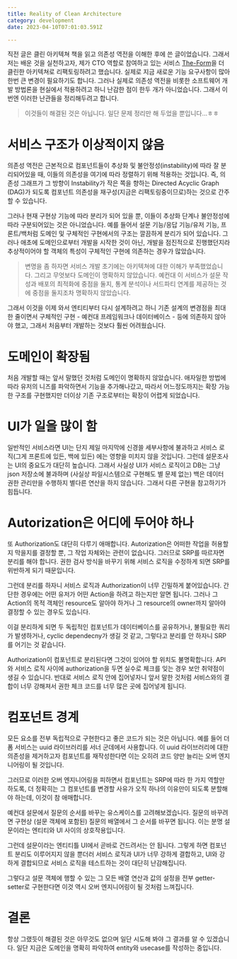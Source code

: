 ```yaml
---
title: Reality of Clean Architecture
category: development
date: 2023-04-10T07:01:03.591Z

---
```


직전 글은 클린 아키텍쳐 책을 읽고 의존성 역전을 이해한 후에 쓴 글이었습니다. 그래서 저는 배운 것을 실천하고자, 제가 CTO 역할로 참여하고 있는 서비스 [The-Form](https://the-form.io)을 더 클린한 아키텍쳐로 리팩토링하려고 했습니다. 실제로 지금 새로운 기능 요구사항이 많아 한번 큰 변경이 필요하기도 합니다. 그러나 실제로 의존성 역전을 비롯한 소프트웨어 개발 방법론을 현실에서 적용하려고 하니 난감한 점이 한두 개가 아니었습니다. 그래서 이번엔 이러한 난관들을 정리해두려고 합니다.

> 이것들이 해결된 것은 아닙니다. 일단 문제 정리만 해 두었을 뿐입니다...ㅎㅎ

# 서비스 구조가 이상적이지 않음

의존성 역전은 근본적으로 컴포넌트들이 추상화 및 불안정성(instability)에 따라 잘 분리되어있을 때, 이들의 의존성을 여기에 따라 정렬하기 위해 적용하는 것입니다. 즉, 의존성 그래프가 그 방향이 Instability가 작은 쪽을 향하는 Directed Acyclic Graph (DAG)가 되도록 컴포넌트 의존성을 재구성(지금은 리팩토링중이므로)하는 것으로 간주할 수 있습니다.

그러나 현재 구현상 기능에 따라 분리가 되어 있을 뿐, 이들이 추상화 단계나 불안정성에 따라 구분되어있는 것은 아니었습니다. 예를 들어서 설문 기능/응답 기능/유저 기능, 프론트/백처럼 도메인 및 구체적인 구현에서의 구조는 깔끔하게 분리가 되어 있습니다. 그러나 애초에 도메인으로부터 개발을 시작한 것이 아닌, 개발을 점진적으로 진행했던지라 추상적이어야 할 객체의 특성이 구체적인 구현에 의존하는 경우가 많았습니다.

> 변명을 좀 하자면 서비스 개발 초기에는 아키텍쳐에 대한 이해가 부족했었습니다. 그리고 무엇보다 도메인이 명확하지 않았습니다. 예컨대 이 서비스가 설문 작성과 배포의 최적화에 중점을 둘지, 통계 분석이나 서드파티 연계를 제공하는 것에 중점을 둘지조차 명확하지 않았습니다.

그래서 이것을 이제 와서 엔티티부터 다시 설계하려고 하니 기존 설계의 변경점을 최대한 줄이면서 구체적인 구현 - 예컨대 프레임워크나 데이터베이스 - 등에 의존하지 않아야 했고, 그래서 처음부터 개발하는 것보다 훨씬 어려웠습니다.

# 도메인이 확장됨

처음 개발할 때는 앞서 말했던 것처럼 도메인이 명확하지 않았습니다. 애자일한 방법에 따라 유저의 니즈를 파악하면서 기능을 추가해나갔고, 따라서 어느정도까지는 확장 가능한 구조를 구현했지만 더이상 기존 구조로부터는 확장이 어렵게 되었습니다.

# UI가 일을 많이 함

일반적인 서비스라면 UI는 단지 제일 마지막에 신경쓸 세부사항에 불과하고 서비스 로직(그게 프론트에 있든, 백에 있든) 에는 영향을 미치지 않을 것입니다. 그런데 설문조사는 UI의 중요도가 대단히 높습니다. 그래서 사실상 UI가 서비스 로직이고 DB는 그냥 json 저장소에 불과하며 (사실상 파일시스템으로 구현해도 별 문제 없는) 백은 데이터 권한 관리만을 수행하지 별다른 연산을 하지 않습니다. 그래서 다른 구현을 참고하기가 힘듭니다.

# Autorization은 어디에 두어야 하나

또 Authorization도 대단히 다루기 애매합니다. Autorization은 어떠한 작업을 허용할지 막을지를 결정할 뿐, 그 작업 자체와는 관련이 없습니다. 그러므로 SRP를 따르자면 분리를 해야 합니다. 권한 검사 방식을 바꾸기 위해 서비스 로직을 수정하게 되면 SRP를 위반하게 되기 때문입니다.

그런데 분리를 하자니 서비스 로직과 Authorization이 너무 긴밀하게 붙어있습니다. 간단한 경우에는 어떤 유저가 어떤 Action을 하려고 하는지만 알면 됩니다. 그러나 그 Action의 목적 객체인 resource도 알아야 하거나 그 resource의 owner까지 알아야 결정할 수 있는 경우도 있습니다.

이걸 분리하게 되면 두 독립적인 컴포넌트가 데이터베이스를 공유하거나, 불필요한 쿼리가 발생하거나, cyclic dependecny가 생길 것 같고, 그렇다고 분리를 안 하자니 SRP를 어기는 것 같습니다.

Authorization이 컴포넌트로 분리된다면 그것이 있어야 할 위치도 불명확합니다. API와 서비스 로직 사이에 authorization을 두면 실수로 체크를 잊는 경우 보안 취약점이 생길 수 있습니다. 반대로 서비스 로직 안에 집어넣자니 앞서 말한 것처럼 서비스와의 결합이 너무 강해져서 권한 체크 코드를 너무 많은 곳에 집어넣게 됩니다.

# 컴포넌트 경계

모든 요소를 전부 독립적으로 구현한다고 좋은 코드가 되는 것은 아닙니다. 예를 들어 더폼 서비스는 uuid 라이브러리를 서너 군데에서 사용합니다. 이 uuid 라이브러리에 대한 의존성을 제거하고자 컴포넌트를 재작성한다면 이는 오히려 코드 양만 늘리는 오버 엔지니어링이 될 것입니다.

그러므로 이러한 오버 엔지니어링을 피하면서 컴포넌트는 SRP에 따라 한 가지 역할만 하도록, 더 정확히는 그 컴포넌트를 변경할 사유가 오직 하나의 이유만이 되도록 분할해야 하는데, 이것이 참 애매합니다.

예컨대 설문에서 질문의 순서를 바꾸는 유스케이스를 고려해보겠습니다. 질문의 바꾸려면 구현상 (설문 객체에 포함된) 질문의 배열에서 그 순서를 바꾸면 됩니다. 이는 분명 설문이라는 엔티티와 UI 사이의 상호작용입니다.

그런데 설문이라는 엔티티틀 UI에서 곧바로 건드려서는 안 됩니다. 그렇게 하면 컴포넌트 분리도 이루어지지 않을 뿐더러 서비스 로직과 UI가 너무 강하게 결합하고, UI와 강하게 결합되므로 서비스 로직을 테스트하는 것이 대단히 난감해집니다.

그렇다고 설문 객체에 행할 수 있는 그 모든 배열 연산과 값의 설정을 전부 getter-setter로 구현한다면 이것 역시 오버 엔지니어링이 될 것처럼 느껴집니다.

# 결론

항상 그랬듯이 해결된 것은 아무것도 없으며 일단 시도해 봐야 그 결과를 알 수 있겠습니다. 일단 지금은 도메인을 명확히 파악하여 entity와 usecase를 작성하는 중입니다.